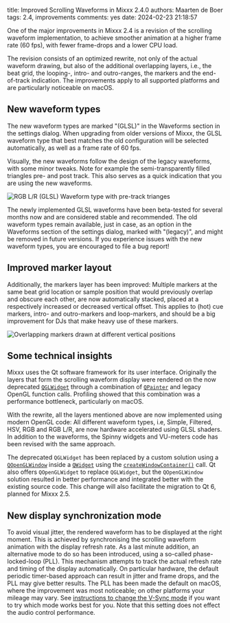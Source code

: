 title: Improved Scrolling Waveforms in Mixxx 2.4.0
authors: Maarten de Boer
tags: 2.4, improvements
comments: yes
date: 2024-02-23 21:18:57

One of the major improvements in Mixxx 2.4 is a revision of the scrolling waveform implementation, to achieve smoother animation at a higher frame rate (60 fps), with fewer frame-drops and a lower CPU load.

The revision consists of an optimized rewrite, not only of the actual waveform drawing, but also of the additional overlapping layers, i.e., the beat grid, the looping-, intro- and outro-ranges, the markers and the end-of-track indication. The improvements apply to all supported platforms and are particularly noticeable on macOS.

## New waveform types

The new waveform types are marked "(GLSL)" in the Waveforms section in the settings dialog. When upgrading from older versions of Mixxx, the GLSL waveform type that best matches the old configuration will be selected automatically, as well as a frame rate of 60 fps.

Visually, the new waveforms follow the design of the legacy waveforms, with some minor tweaks. Note for example the semi-transparently filled triangles pre- and post track. This also serves as a quick indication that you are using the new waveforms.

![RGB L/R (GLSL) Waveform type with pre-track trianges]({static}/images/news/glsl-rgb-lr-waveform.png)

The newly implemented GLSL waveforms have been beta-tested for several months now and are considered stable and recommended. The old waveform types remain available, just in case, as an option in the Waveforms section of the settings dialog, marked with "(legacy)", and might be removed in future versions. If you experience issues with the new waveform types, you are encouraged to file a bug report!

## Improved marker layout

Additionally, the markers layer has been improved: Multiple markers at the same beat grid location or sample position that would previously overlap and obscure each other, are now automatically stacked, placed at a respectively increased or decreased vertical offset. This applies to (hot) cue markers, intro- and outro-markers and loop-markers, and should be a big improvement for DJs that make heavy use of these markers.

![Overlapping markers drawn at different vertical positions]({static}/images/news/overlapping-markers.png)

## Some technical insights

Mixxx uses the Qt software framework for its user interface. Originally the layers that form the scrolling waveform display were rendered on the now deprecated [`QGLWidget`][qglwidget] through a combination of [`QPainter`][qpainter] and legacy OpenGL function calls. Profiling showed that this combination was a performance bottleneck, particularly on macOS.

With the rewrite, all the layers mentioned above are now implemented using modern OpenGL code: All different waveform types, i.e, Simple, Filtered, HSV, RGB and RGB L/R, are now hardware accelerated using GLSL shaders. In addition to the waveforms, the Spinny widgets and VU-meters code has been revised with the same approach.

The deprecated `QGLWidget` has been replaced by a custom solution using a [`QOpenGLWindow`][qopenglwindow] inside a [`QWidget`][qwidget] using the [`createWindowContainer()`][qwidget-createwindowcontainer] call. Qt also offers `QOpenGLWidget` to replace `QGLWidget`, but the `QOpenGLWindow` solution resulted in better performance and integrated better with the existing source code. This change will also facilitate the migration to Qt 6, planned for Mixxx 2.5.

## New display synchronization mode

To avoid visual jitter, the rendered waveform has to be displayed at the right moment. This is achieved by synchronising the scrolling waveform animation with the display refresh rate. As a last minute addition, an alternative mode to do so has been introduced, using a so-called phase-locked-loop (PLL). This mechanism attempts to track the actual refresh rate and timing of the display automatically. On particular hardware, the default periodic timer-based approach can result in jitter and frame drops, and the PLL may give better results. The PLL has been made the default on macOS, where the improvement was most noticeable; on other platforms your mileage may vary. See [instructions to change the V-Sync mode][change-vsync-mode] if you want to try which mode works best for you. Note that this setting does not effect the audio control performance.

[qglwidget]: https://doc.qt.io/qt-5/qglwidget.html
[qpainter]: https://doc.qt.io/qt-5/qpainter.html
[qopenglwindow]: https://doc.qt.io/qt-5/qopenglwindow.html
[qwidget]: https://doc.qt.io/qt-5/qwidget.html
[qwidget-createwindowcontainer]: https://doc.qt.io/qt-5/qwidget.html#createWindowContainer
[change-vsync-mode]: https://github.com/mixxxdj/mixxx/wiki/Changing-the-VSync-Mode-for-Scrolling-Waveforms
